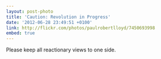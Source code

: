 ```yaml
---
layout: post-photo
title: 'Caution: Revolution in Progress'
date: '2012-06-28 23:49:51 +0100'
link: http://flickr.com/photos/paulrobertlloyd/7450693998
embed: true
---
```

Please keep all reactionary views to one side.